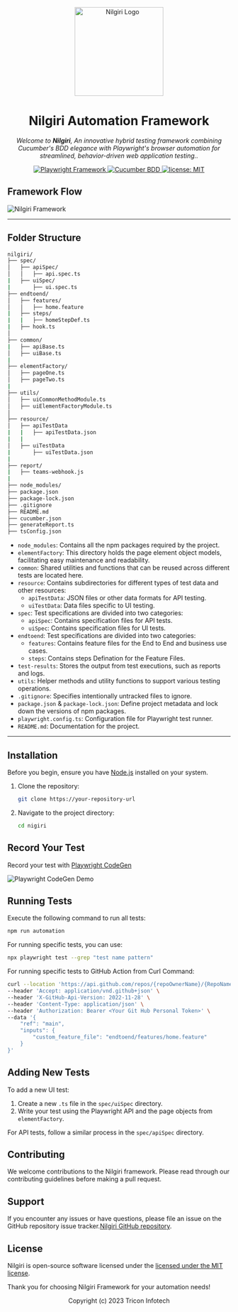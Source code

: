 <p align="center">
  <img src="blob/main/files/nilgiri.PNG" alt="Nilgiri Logo" width="200"/>
</p>
<h1 align="center">Nilgiri Automation Framework</h1>

<p align="center">
    <em>Welcome to <strong>Nilgiri</strong>, An innovative hybrid testing framework combining Cucumber's BDD elegance with Playwright's browser automation for streamlined, behavior-driven web application testing..</em>
</p>

<p align="center">
    <!-- Playwright specific badges -->
    <a href="https://github.com/microsoft/playwright">
        <img src="https://img.shields.io/badge/Playwright-Framework-blue" alt="Playwright Framework">
    </a>
    <a href="https://cucumber.io/">
        <img src="https://img.shields.io/badge/Cucumber-BDD-green.svg" alt="Cucumber BDD">
    </a>
    <a href="https://github.com/animeshkumar29/nilgiri/blob/main/LICENSE.txt">
        <img src="https://img.shields.io/github/license/animeshkumar29/nilgiri" alt="license: MIT">
    </a>
</p>

## Framework Flow

![Nilgiri Framework](../nilgiri/files/nilgiriFramework.PNG)

---

## Folder Structure
``` bash
nilgiri/
├── spec/
│   ├── apiSpec/
│   │   ├── api.spec.ts
|   ├── uiSpec/
|       ├── ui.spec.ts
├── endtoend/
│   ├── features/
│   │   ├── home.feature
|   ├── steps/
|   |   ├── homeStepDef.ts
|   ├── hook.ts
│   
├── common/
|   ├── apiBase.ts
│   ├── uiBase.ts
|   
├── elementFactory/
│   ├── pageOne.ts
│   ├── pageTwo.ts
|
├── utils/
│   ├── uiCommonMethodModule.ts
│   ├── uiElementFactoryModule.ts
│   
├── resource/
│   ├── apiTestData
|   |   ├── apiTestData.json
|   |
│   ├── uiTestData
|       ├── uiTestData.json
|
├── report/
|   ├── teams-webhook.js
|
├── node_modules/
├── package.json
├── package-lock.json
├── .gitignore
├── README.md
├── cucumber.json
├── generateReport.ts
├── tsConfig.json
```
- `node_modules`: Contains all the npm packages required by the project.
- `elementFactory`: This directory holds the page element object models, facilitating easy maintenance and readability.
- `common`: Shared utilities and functions that can be reused across different tests are located here.
- `resource`: Contains subdirectories for different types of test data and other resources:
  - `apiTestData`: JSON files or other data formats for API testing.
  - `uiTestData`: Data files specific to UI testing.
- `spec`: Test specifications are divided into two categories:
  - `apiSpec`: Contains specification files for API tests.
  - `uiSpec`: Contains specification files for UI tests.
- `endtoend`: Test specifications are divided into two categories:
  - `features`: Contains feature files for the End to End and business use cases.
  - `steps`: Contains steps Defination for the Feature Files.
- `test-results`: Stores the output from test executions, such as reports and logs.
- `utils`: Helper methods and utility functions to support various testing operations.
- `.gitignore`: Specifies intentionally untracked files to ignore.
- `package.json` & `package-lock.json`: Define project metadata and lock down the versions of npm packages.
- `playwright.config.ts`: Configuration file for Playwright test runner.
- `README.md`: Documentation for the project.


---

## Installation

Before you begin, ensure you have [Node.js](https://nodejs.org/) installed on your system.

1. Clone the repository:
   ```bash
   git clone https://your-repository-url
   ```
2. Navigate to the project directory:
   ```bash
   cd nigiri
   ```

## Record Your Test

Record your test with [Playwright CodeGen](https://playwright.dev/docs/codegen)

![Playwright CodeGen Demo](../nilgiri/files/PlaywrightCodeGen.gif)

## Running Tests

Execute the following command to run all tests:
```bash
npm run automation
```

For running specific tests, you can use:
```bash
npx playwright test --grep "test name pattern"
```
For running specific tests to GitHub Action from Curl Command:
```bash
curl --location 'https://api.github.com/repos/{repoOwnerName}/{RepoName}/actions/workflows/automation.yml/dispatches' \
--header 'Accept: application/vnd.github+json' \
--header 'X-GitHub-Api-Version: 2022-11-28' \
--header 'Content-Type: application/json' \
--header 'Authorization: Bearer <Your Git Hub Personal Token>' \
--data '{
    "ref": "main",
    "inputs": {
        "custom_feature_file": "endtoend/features/home.feature"
    }
}'
```
## Adding New Tests

To add a new UI test:
1. Create a new `.ts` file in the `spec/uiSpec` directory.
2. Write your test using the Playwright API and the page objects from `elementFactory`.

For API tests, follow a similar process in the `spec/apiSpec` directory.

## Contributing

We welcome contributions to the Nilgiri framework. Please read through our contributing guidelines before making a pull request.

## Support

If you encounter any issues or have questions, please file an issue on the GitHub repository issue tracker.[Nilgiri GitHub repository](../nilgiri/issues/).

## License

Nilgiri is open-source software licensed under the [licensed under the MIT license](../nilgiri/LICENSE.txt).

Thank you for choosing Nilgiri Framework for your automation needs!
<p align="center">
    Copyright (c) 2023 Tricon Infotech
</p>
